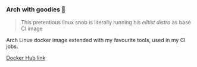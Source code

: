 ### Arch with goodies 🐳

> This pretentious linux snob is literally running his *elitist distro* as base CI image

Arch Linux docker image extended with my favourite tools, used in my CI jobs.

[Docker Hub link](https://hub.docker.com/r/wnt3rmute/archlinux-with-goodies)
